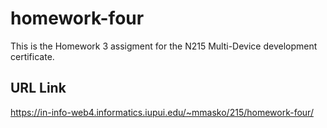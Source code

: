 # homework-four

This is the Homework 3 assigment for the N215 Multi-Device development certificate.

## URL Link

https://in-info-web4.informatics.iupui.edu/~mmasko/215/homework-four/
